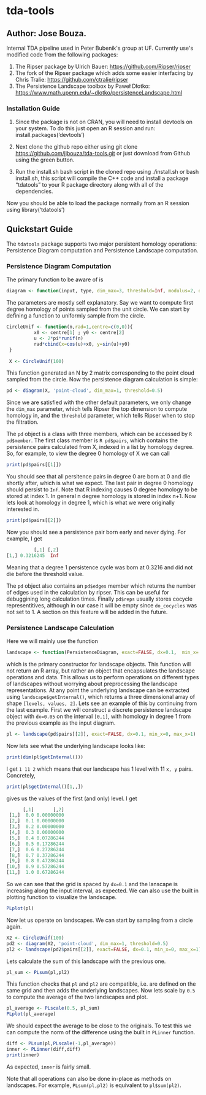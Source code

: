 # tda-tools
## Author: Jose Bouza.

Internal TDA pipeline used in Peter Bubenik's group at UF. Currently use's modified code from the following packages:
1. The Ripser package by Ulrich Bauer: https://github.com/Ripser/ripser
2. The fork of the Ripser package which adds some easier interfacing by Chris Tralie: https://github.com/ctralie/ripser
3. The Persistence Landscape toolbox by Paweł Dłotko: https://www.math.upenn.edu/~dlotko/persistenceLandscape.html

### Installation Guide
1. Since the package is not on CRAN, you will need to install devtools on your system. To do this just open an R session and run:
install.packages(‘devtools’)

2. Next clone the github repo either using
git clone https://github.com/jjbouza/tda-tools.git
or just download from Github using the green button.

3. Run the install.sh bash script in the cloned repo using ./install.sh or bash install.sh, this script will compile the C++ code and install a package “tdatools” to your R package directory along with all of the dependencies. 


Now you should be able to load the package normally from an R session using
library(‘tdatools’)
## Quickstart Guide

The ```tdatools``` package supports two major persistent homology operations: Persistence Diagram computation and Persistence
Landscape computation.

### Persistence Diagram Computation

The primary function to be aware of is
```R
diagram <- function(input, type, dim_max=3, threshold=Inf, modulus=2, do_cocycles=0)
```

The parameters are mostly self explanatory. Say we want to compute first degree homology of points sampled from the unit circle. We can start by defining a function to uniformly sample from the circle.
```R
CircleUnif <- function(n,rad=1,centre=c(0,0)){
          x0 <- centre[1] ; y0 <- centre[2]
          u <- 2*pi*runif(n)
          rad*cbind(x=cos(u)+x0, y=sin(u)+y0)
 }
 
 X <- CircleUnif(100)
```

This function generated an N by 2 matrix corresponding to the point cloud sampled from the circle. Now the persistence diagram calculation is simple:

```R
pd <- diagram(X, 'point-cloud', dim_max=1, threshold=0.5)
```
Since we are satisfied with the other default parameters, we only change the ```dim_max``` parameter, which tells Ripser
the top dimension to compute homology in, and the ```threshold``` parameter, which tells Ripser when to stop the filtration.

The ```pd``` object is a class with three members, which can be accessed by
```R pd$member```. The first class member is ```R pd$pairs```, which contains the persistence pairs calculated from X,
indexed in a list by homology degree. So, for example, to view the degree 0 homology of X we can call

```R
print(pd$pairs[[1]])
```

You should see that all persitence pairs in degree 0 are born at 0 and die shortly after, which is what we expect. The
last pair in degree 0 homology should persist to ```Inf```.
Note that R indexing causes 0 degree homology to be stored at index 1. In general n degree homology is stored in index n+1.
Now lets look at homology in degree 1, which is what we were originally interested in.

```R
print(pd$pairs[[2]])
```

Now you should see a persistence pair born early and never dying. For example, I get

```R
          [,1] [,2]
[1,] 0.3216245  Inf
```

Meaning that a degree 1 persistence cycle was born at 0.3216 and did not die before the threshold value.

The ```pd``` object also contains an ```pd$edges``` member which returns the number of edges used in the calculation by ripser. This can be useful for debuggining long calculation times. Finally ```pd$reps``` usually stores cocycle representitives, although in our case it will be empty since ```do_cocycles``` was not set to 1. A section on this feature will be added in the future.


### Persistence Landscape Calculation

Here we will mainly use the function
```R
landscape <- function(PersistenceDiagram, exact=FALSE, dx=0.1,  min_x= 0, max_x=10, max_y=1000)
```
which is the primary constructor for landscape objects. This function will not return an R array, but rather an object
that encapsulates the landscape operations and data. This allows us to perform operations on different types of
landscapes without worrying about preprocessing the landscape representations. At any point the underlying landscape can
be extracted using ```landscape$getInternal()```, which returns a three dimensional array of shape ```[levels, values,
2]```. Lets see an example of this by continuing from the last example. First we will construct a discrete persistence
landscape object with ```dx=0.05``` on the interval ```[0,1]```, with homology in degree 1 from the previous example as
the input diagram.
```R
pl <- landscape(pd$pairs[[2]], exact=FALSE, dx=0.1, min_x=0, max_x=1)
```

Now lets see what the underlying landscape looks like:
```R
print(dim(pl$getInternal()))
```
I get ```1 11 2``` which means that our landscape has 1 level with 11 ```x, y``` pairs. Concretely,
```R
print(pl$getInternal()[1,,])
```
gives us the values of the first (and only) level. I get
```R
      [,1]       [,2]
 [1,]  0.0 0.00000000
 [2,]  0.1 0.00000000
 [3,]  0.2 0.00000000
 [4,]  0.3 0.00000000
 [5,]  0.4 0.07286244
 [6,]  0.5 0.17286244
 [7,]  0.6 0.27286244
 [8,]  0.7 0.37286244
 [9,]  0.8 0.47286244
[10,]  0.9 0.57286244
[11,]  1.0 0.67286244
```
So we can see that the grid is spaced by ```dx=0.1``` and the lanscape is increasing along the input interval, as
expected. We can also use the built in plotting function to visualize the landscape.
```R
PLplot(pl)
```
Now let us operate on landscapes. We can start by sampling from a circle again.
```R
X2 <- CircleUnif(100)
pd2 <- diagram(X2, 'point-cloud', dim_max=1, threshold=0.5)
pl2 <- landscape(pd2$pairs[[2]], exact=FALSE, dx=0.1, min_x=0, max_x=1)
```
Lets calculate the sum of this landscape with the previous one.
```R
pl_sum <- PLsum(pl,pl2)
```
This function checks that ```pl``` and ```pl2``` are compatible, i.e. are defined on the same grid and then adds the
underlying landscapes. Now lets scale by ```0.5``` to compute the average of the two landscapes and plot.
```R
pl_average <- PLscale(0.5, pl_sum)
PLplot(pl_average)
```
We should expect the average to be close to the originals. To test this we can compute the norm of the difference using
the built in ```PLinner``` function.
```R
diff <- PLsum(pl,PLscale(-1,pl_average))
inner <- PLinner(diff,diff)
print(inner)
```
As expected, ```inner``` is fairly small. 

Note that all operations can also be done in-place as methods on landscapes. For example, ```PLsum(pl,pl2)``` is equivalent to ```pl$sum(pl2)```.



